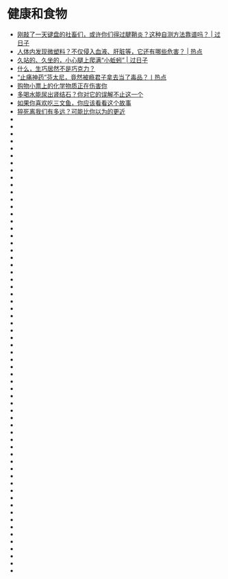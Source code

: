 # 健康和食物


*   [刚敲了一天键盘的社畜们，或许你们得过腱鞘炎？这种自测方法靠谱吗？ | 过日子](https://mp.weixin.qq.com/s?__biz=MTg1MjI3MzY2MQ==&mid=2651701437&idx=1&sn=943e99f64df5fdd0c7c6a0a6bb676876&chksm=5da1e42f6ad66d395e36f236952d5d1b0f46d062f9e0dabcd0d89f19ce7c9add87588abdb566&mpshare=1&scene=23&srcid=1023ACLiNQXumU2IY2w8UY6P#rd)
*   [人体内发现微塑料？不仅侵入血液、肝脏等，它还有哪些危害？ | 热点](https://mp.weixin.qq.com/s?__biz=MTg1MjI3MzY2MQ==&mid=2651701855&idx=1&sn=fcf25d2c22ca5c244bc41d0add3dd89c&chksm=5da1e6cd6ad66fdb8c1074c938e27aa703af3ee0531be5d363dafad4f0ca9de6ded11747ac4c&mpshare=1&scene=23&srcid=1027seEGDy8StwW536X7SfiA#rd)
*   [久站的、久坐的，小心腿上爬满“小蚯蚓” | 过日子](https://mp.weixin.qq.com/s?__biz=MTg1MjI3MzY2MQ==&mid=2651701880&idx=1&sn=6871dd5f7ce53d56d1f6274573fe6bc3&chksm=5da1e6ea6ad66ffce311a17da98be25cc442e00cc6b058615be4e71cf97f52b489c30664ff05&mpshare=1&scene=23&srcid=1027wicYCiaVo9IDpQFWVX5m#rd)
*   [什么，生巧居然不是巧克力？](https://mp.weixin.qq.com/s?__biz=MTg1MjI3MzY2MQ==&mid=2651702750&idx=3&sn=5b9ad0da80d1c824e3d9135940e11728&chksm=5da1e14c6ad6685a940a46d8716b0bc80758a880889459694fc8f13f3a8280a5760c0db67321&mpshare=1&scene=23&srcid=1118wZh8otCmpxbNxFojTZBZ#rd)
*   [“止痛神药”芬太尼，竟然被瘾君子拿去当了毒品？丨热点](https://mp.weixin.qq.com/s?__biz=MTg1MjI3MzY2MQ==&mid=2651703764&idx=1&sn=54ec7f235ea99bc80857889794aa2969&chksm=5da1ed466ad664509a684c08ee2835b6c4b7adb3f8b11d009f179f1ec0913247e442842b7e90&mpshare=1&scene=23&srcid=1205B86dCerSY9h0FwbhCfBH#rd)
*   [购物小票上的化学物质正在伤害你](https://mp.weixin.qq.com/s?__biz=Njk5MTE1&mid=2652398195&idx=1&sn=0a928a5cd1cc269c91be279d5a54ee85&chksm=33d99ff704ae16e148f878fd385eae2719db056c4e213e1d8e1fa2649ba901e319073aca6b95&mpshare=1&scene=23&srcid=0108MedhtZRNTq3qiwxZAjll#rd)
*   [多喝水能尿出肾结石？你对它的误解不止这一个](https://mp.weixin.qq.com/s?__biz=MTg1MjI3MzY2MQ==&mid=2651705332&idx=1&sn=8d3489211ac1fd8d66a47c7c1d8c8e7b&chksm=5da1eb666ad662707eb34011a2a88210e94f3c0b46073dbd20cf7689b45f4ba40737aa81a81b&mpshare=1&scene=23&srcid=01089cSvLTVwwnjCEujjgmgC#rd)
*   [如果你喜欢吃三文鱼，你应该看看这个故事](https://mp.weixin.qq.com/s?__biz=MzI2MzE2NDczMw==&mid=2649736718&idx=1&sn=b96e681a45b7b9416a055ec6bc658cab&chksm=f25b605cc52ce94a9c2ba08a380fcdd7bf8869850f1868e11ca0b36b007182ec01bcfd111b1d&mpshare=1&scene=23&srcid=#rd)
*   [猝死离我们有多远？可能比你以为的更近](https://mp.weixin.qq.com/s?__biz=MTg1MjI3MzY2MQ==&mid=2651707246&idx=1&sn=d0c74f0d031888d577fad7bd46a43741&chksm=5da1f3fc6ad67aea4fde688214c27b3906a39015952d35e594e4bcde9597069485a126eb762b&mpshare=1&scene=23&srcid=#rd)
*   []()
*   []()
*   []()
*   []()
*   []()
*   []()
*   []()
*   []()
*   []()
*   []()
*   []()
*   []()
*   []()
*   []()
*   []()
*   []()
*   []()
*   []()
*   []()
*   []()
*   []()
*   []()
*   []()
*   []()
*   []()
*   []()
*   []()
*   []()
*   []()
*   []()
*   []()
*   []()
*   []()
*   []()
*   []()
*   []()
*   []()
*   []()
*   []()
*   []()
*   []()
*   []()
*   []()
*   []()
*   []()
*   []()
*   []()
*   []()
*   []()
*   []()
*   []()
*   []()
*   []()
*   []()
*   []()
*   []()
*   []()
*   []()
*   []()
*   []()
*   []()
*   []()
*   []()
